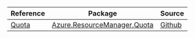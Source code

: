 | Reference | Package | Source |
|---|---|---|
|[Quota](resourcemanager.quota-readme.md)|[Azure.ResourceManager.Quota](https://www.nuget.org/packages/Azure.ResourceManager.Quota)|[Github](https://github.com/Azure/azure-sdk-for-net/blob/main/sdk/quota/Azure.ResourceManager.Quota)|
